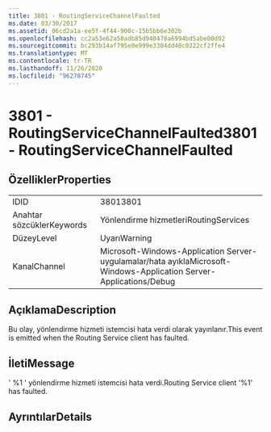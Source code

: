 ```yaml
---
title: 3801 - RoutingServiceChannelFaulted
ms.date: 03/30/2017
ms.assetid: 06cd2a1a-ee5f-4f44-900c-15b5bb6e302b
ms.openlocfilehash: cc2a53e62a58adb85d940478a6994bd5abe00d92
ms.sourcegitcommit: bc293b14af795e0e999e3304dd40c0222cf2ffe4
ms.translationtype: MT
ms.contentlocale: tr-TR
ms.lasthandoff: 11/26/2020
ms.locfileid: "96278745"
---
```

# <a name="3801---routingservicechannelfaulted"></a><span data-ttu-id="81f9e-102">3801 - RoutingServiceChannelFaulted</span><span class="sxs-lookup"><span data-stu-id="81f9e-102">3801 - RoutingServiceChannelFaulted</span></span>

## <a name="properties"></a><span data-ttu-id="81f9e-103">Özellikler</span><span class="sxs-lookup"><span data-stu-id="81f9e-103">Properties</span></span>  
  
|||  
|-|-|  
|<span data-ttu-id="81f9e-104">ID</span><span class="sxs-lookup"><span data-stu-id="81f9e-104">ID</span></span>|<span data-ttu-id="81f9e-105">3801</span><span class="sxs-lookup"><span data-stu-id="81f9e-105">3801</span></span>|  
|<span data-ttu-id="81f9e-106">Anahtar sözcükler</span><span class="sxs-lookup"><span data-stu-id="81f9e-106">Keywords</span></span>|<span data-ttu-id="81f9e-107">Yönlendirme hizmetleri</span><span class="sxs-lookup"><span data-stu-id="81f9e-107">RoutingServices</span></span>|  
|<span data-ttu-id="81f9e-108">Düzey</span><span class="sxs-lookup"><span data-stu-id="81f9e-108">Level</span></span>|<span data-ttu-id="81f9e-109">Uyarı</span><span class="sxs-lookup"><span data-stu-id="81f9e-109">Warning</span></span>|  
|<span data-ttu-id="81f9e-110">Kanal</span><span class="sxs-lookup"><span data-stu-id="81f9e-110">Channel</span></span>|<span data-ttu-id="81f9e-111">Microsoft-Windows-Application Server-uygulamalar/hata ayıkla</span><span class="sxs-lookup"><span data-stu-id="81f9e-111">Microsoft-Windows-Application Server-Applications/Debug</span></span>|  
  
## <a name="description"></a><span data-ttu-id="81f9e-112">Açıklama</span><span class="sxs-lookup"><span data-stu-id="81f9e-112">Description</span></span>  

 <span data-ttu-id="81f9e-113">Bu olay, yönlendirme hizmeti istemcisi hata verdi olarak yayınlanır.</span><span class="sxs-lookup"><span data-stu-id="81f9e-113">This event is emitted when the Routing Service client has faulted.</span></span>  
  
## <a name="message"></a><span data-ttu-id="81f9e-114">İleti</span><span class="sxs-lookup"><span data-stu-id="81f9e-114">Message</span></span>  

 <span data-ttu-id="81f9e-115">' %1 ' yönlendirme hizmeti istemcisi hata verdi.</span><span class="sxs-lookup"><span data-stu-id="81f9e-115">Routing Service client '%1' has faulted.</span></span>  
  
## <a name="details"></a><span data-ttu-id="81f9e-116">Ayrıntılar</span><span class="sxs-lookup"><span data-stu-id="81f9e-116">Details</span></span>
